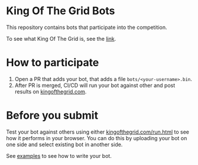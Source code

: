 # King Of The Grid Bots

This repository contains bots that participate into the competition.

To see what King Of The Grid is, see the [link](https://github.com/kingofthegrid/king-of-the-grid?tab=readme-ov-file#king-of-the-grid).

# How to participate

1. Open a PR that adds your bot, that adds a file `bots/<your-username>.bin`.
2. After PR is merged, CI/CD will run your bot against other and post results on [kingofthegrid.com](https://kingofthegrid.com).

# Before you submit

Test your bot against others using either [kingofthegrid.com/run.html](https://kingofthegrid.com/run.html) to see how it performs in your browser. You can do this by uploading your bot on one side and select existing bot in another side.

See [examples](https://github.com/kingofthegrid/king-of-the-grid/tree/master/examples) to see how to write your bot. 